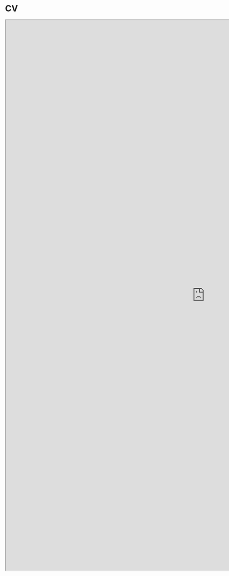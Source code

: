 # CV

<iframe height=1800 width=1300 src="https://docs.google.com/document/d/e/2PACX-1vQgrbwXXUmcug-hVj2rOMd8DeZ04kzFQBQD2DP0mC3U13eDciRvI7OXgO3auUbLVHJEbRCyf51GG49V/pub?embedded=true"></iframe>
